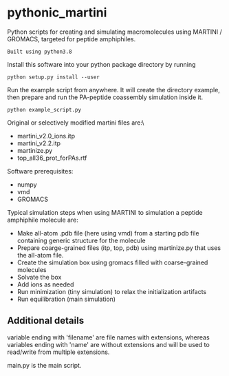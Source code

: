 # pythonic_martini

Python scripts for creating and simulating macromolecules using MARTINI / GROMACS, targeted for peptide amphiphiles.

    Built using python3.8

Install this software into your python package directory by running

    python setup.py install --user

Run the example script from anywhere. It will create the directory example, then prepare and run the PA-peptide coassembly simulation inside it.
    
    python example_script.py


Original or selectively modified martini files are:\
- martini_v2.0_ions.itp
- martini_v2.2.itp
- martinize.py
- top_all36_prot_forPAs.rtf


Software prerequisites:
- numpy
- vmd 
- GROMACS

Typical simulation steps when using MARTINI to simulation a peptide amphiphile molecule are:
- Make all-atom .pdb file (here using vmd) from a starting pdb file containing generic structure for the molecule
- Prepare coarge-grained files (itp, top, pdb) using martinize.py that uses the all-atom file. 
- Create the simulation box using gromacs filled with coarse-grained molecules
- Solvate the box
- Add ions as needed 
- Run minimization (tiny simulation) to relax the initialization artifacts
- Run equilibration (main simulation)


## Additional details
variable ending with 'filename' are file names with extensions, whereas variables ending with 'name' are without extensions and will be used to read/write from multiple extensions.

main.py is the main script.
